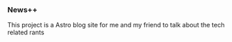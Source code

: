 ### News++ 

This project is a Astro blog site for me and my friend to talk about the tech related rants
